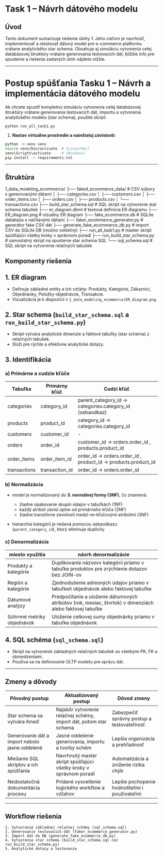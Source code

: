 # Task 1 – Návrh dátového modelu


## Úvod

Tento dokument sumarizuje riešenie úlohy 1. Jeho cieľom je navrhnúť, implementovať a otestovať dátový model pre e-commerce platformu vrátane analytického star schema.
Obsahuje aj simuláciu vytvorenia celej databázovej štruktúry vrátane generovania testovacích dát, bližšie info pre spustenie a riešenia zadaných úloh nájdete nižšie.

---

# Postup spúšťania Tasku 1 – Návrh a implementácia dátového modelu

Ak chcete spustiť kompletnú simuláciu vytvorenia celej databázovej štruktúry vrátane generovania 
testovacích dát, importu a vytvorenia analytického modelu (star schema), použite skript:

`python run_all_task1.py`

1. **Nastav virtuálne prostredie a nainštaluj závislosti:**

```bash
python -m venv venv
source venv/bin/activate  # (Linux/Mac)
venv\Scripts\activate     # (Windows)
pip install -r requirements.txt
```

---

## Štruktúra

1_data_modeling_ecommerce/
├── faked_ecommerce_data/          # CSV súbory s generovanými dátami
│   ├── categories.csv
│   ├── customers.csv
│   ├── order_items.csv
│   ├── orders.csv
│   ├── products.csv
│   └── transactions.csv
├── build_star_schema.sql          # SQL skript na vytvorenie star schema tabuliek
├── er_diagram.dbml                # textová definícia ER diagramu
├── ER_diagram.png                 # vizuálny ER diagram
├── fake_ecommerce.db              # SQLite databáza s načítanými dátami
├── faker_ecommerce_generator.py   # generátor fake CSV dát
├── generate_fake_ecommerce_db.py  # import CSV do SQLite DB (možno voliteľný)
├── run_all_task1.py               # master skript spúšťajúci všetky kroky v správnom poradí
├── run_build_star_schema.py       # samostatný skript na spustenie star schema SQL
└── sql_schema.sql                 # SQL skript na vytvorenie relačných tabuliek

## Komponenty riešenia

## 1. ER diagram

- Definuje základné entity a ich vzťahy: Produkty, Kategórie, Zákazníci, Objednávky, Položky objednávok, Transakcie.  
- Vizualizácia je k dispozícii v `1_data_modeling_ecommerce/ER_diagram.png`.

## 2. Star schema (`build_star_schema.sql` a `run_build_star_schema.py`)

- Skript vytvára analytické dimenzie a faktové tabuľky (star schema) z relačných tabuliek.  
- Slúži pre rýchle a efektívne analytické dotazy.

## 3. Identifikácia

### a) Primárne a cudzie kľúče

| Tabuľka 		 | Primárny kľúč   | Cudzí kľúč 													 |
|----------------|-----------------|-----------------------------------------------------------------|
| categories	 | category_id 	   | parent_category_id -> categories.category_id (sebaodkaz)		 |
| products		 | product_id	   | category_id -> categories.category_id							 |
| customers		 | customer_id	   | -																 |
| orders		 |	order_id	   | customer_id -> orders.order_id , products.product_id			 |
| order_items	 | order_item_id   | order_id -> orders.order_id , product_id -> products.product_id |
| transactions	 | transaction_id  | order_id -> orders.order_id									 |

### b) Normalizácia

- model je normalizovaný do **3. normálnej formy (3NF)**, čo znamená:
	- žiadne opakovanie skupín údajov v tabuľkách (1NF)
	- každý atribút závisí úplne od primárneho kľúča (2NF)
	- žiadne tranzitívne závislosti medzi ne-kľúčovými atribútmi (3NF)
	
- hierarchia kategórií je riešená pomocou sebaodkazu (`parent_category_id`), ktorý eliminuje duplicity

### c) Denormalizácia

| miesto využitia 			 | návrh denormalizácie 																					|
|----------------------------|----------------------------------------------------------------------------------------------------------|
| Produkty a kategórie		 | Duplikovanie názvovv kategórií priamo v tabuľke produktov pre zrýchlenie dotazov bez JOIN-ov				|
| Región a kategórie		 | Zjednodušenie adresných údajov priamo v tabuľkeň objednávok alebo faktovej tabuľke 						|
| Dátumové analýzy			 | Predpočítanie a uloženie dátumových atribútov (rok, mesiac, štvrtok) v dimenziách alebo faktovej tabuľke |
| Súhrnné metriky objednávok | Uloženie celkovej sumy objednávky priamo v tabuľke objednávok 											|


## 4. SQL schéma (`sql_schema.sql`)

- Skript na vytvorenie základných relačných tabuliek so všetkými PK, FK a obmedzeniami.  
- Používa sa na definovanie OLTP modelu pre správu dát.

---

## Zmeny a dôvody

| Pôvodný postup                      			 | Aktualizovaný postup                                					| Dôvod zmeny                                   |
|------------------------------------------------|----------------------------------------------------------------------|-----------------------------------------------|
| Star schema sa vytvára ihneď        			 | Najskôr vytvorenie relačnej schémy, import dát, potom star schema    | Zabezpečiť správny postup a testovateľnosť    |
| Generovanie dát a import nebolo jasne oddelené | Jasné oddelenie generovania, importu a tvorby schém 					| Lepšia organizácia a prehľadnosť              |
| Miešanie SQL skriptov a ich spúšťania 		 | Navrhnutý master skript spúšťajúci všetky kroky v správnom poradí    | Automatizácia a zníženie rizika chýb          |
| Nedostatočná dokumentácia procesu 			 | Pridané vysvetlenie logického workflow a vzťahov  					| Lepšie pochopenie hodnotiteľmi i používateľmi |

---

## Workflow riešenia

```text
1. Vytvorenie základnej relačnej schémy (sql_schema.sql)
2. Generovanie testovacích dát (faker_ecommerce_generator.py)
3. Import dát do DB (generate_fake_ecommerce_db.py)
4. Vytvorenie star schema (build_star_schema.sql cez run_build_star_schema.py)
5. Analytické dotazy a testovanie
